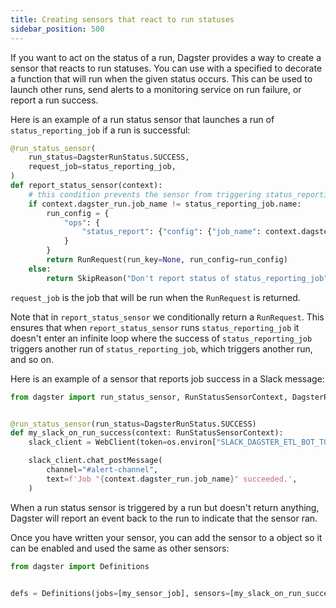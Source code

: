 ```yaml
---
title: Creating sensors that react to run statuses
sidebar_position: 500
---
```


If you want to act on the status of a run, Dagster provides a way to create a sensor that reacts to run statuses. You can use <PyObject object="run_status_sensor" /> with a specified <PyObject object="DagsterRunStatus" /> to decorate a function that will run when the given status occurs. This can be used to launch other runs, send alerts to a monitoring service on run failure, or report a run success.

Here is an example of a run status sensor that launches a run of `status_reporting_job` if a run is successful:

```python file=concepts/partitions_schedules_sensors/sensors/run_status_run_requests.py startafter=start endbefore=end
@run_status_sensor(
    run_status=DagsterRunStatus.SUCCESS,
    request_job=status_reporting_job,
)
def report_status_sensor(context):
    # this condition prevents the sensor from triggering status_reporting_job again after it succeeds
    if context.dagster_run.job_name != status_reporting_job.name:
        run_config = {
            "ops": {
                "status_report": {"config": {"job_name": context.dagster_run.job_name}}
            }
        }
        return RunRequest(run_key=None, run_config=run_config)
    else:
        return SkipReason("Don't report status of status_reporting_job")
```

`request_job` is the job that will be run when the `RunRequest` is returned.

Note that in `report_status_sensor` we conditionally return a `RunRequest`. This ensures that when `report_status_sensor` runs `status_reporting_job` it doesn't enter an infinite loop where the success of `status_reporting_job` triggers another run of `status_reporting_job`, which triggers another run, and so on.

Here is an example of a sensor that reports job success in a Slack message:

```python file=/concepts/partitions_schedules_sensors/sensors/sensor_alert.py startafter=start_success_sensor_marker endbefore=end_success_sensor_marker
from dagster import run_status_sensor, RunStatusSensorContext, DagsterRunStatus


@run_status_sensor(run_status=DagsterRunStatus.SUCCESS)
def my_slack_on_run_success(context: RunStatusSensorContext):
    slack_client = WebClient(token=os.environ["SLACK_DAGSTER_ETL_BOT_TOKEN"])

    slack_client.chat_postMessage(
        channel="#alert-channel",
        text=f'Job "{context.dagster_run.job_name}" succeeded.',
    )
```

When a run status sensor is triggered by a run but doesn't return anything, Dagster will report an event back to the run to indicate that the sensor ran.

Once you have written your sensor, you can add the sensor to a <PyObject object="Definitions" /> object so it can be enabled and used the same as other sensors:

```python file=/concepts/partitions_schedules_sensors/sensors/sensor_alert.py startafter=start_definitions_marker endbefore=end_definitions_marker
from dagster import Definitions


defs = Definitions(jobs=[my_sensor_job], sensors=[my_slack_on_run_success])
```
